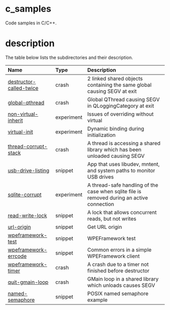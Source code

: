 # c_samples

Code samples in C/C++.

# description

The table below lists the subdirectories and their description.

| Name | Type | Description |
| :-------- | :-------- | :-------- |
| [destructor-called-twice](destructor-called-twice) | crash | 2 linked shared objects containing the same global causing SEGV at exit |
| [global-qthread](global-qthread) | crash | Global QThread causing SEGV in QLoggingCategory at exit |
| [non-virtual-inherit](non-virtual-inherit) | experiment | Issues of overriding without virtual |
| [virtual-init](virtual-init) | experiment | Dynamic binding during initialization |
| [thread-corrupt-stack](thread-corrupt-stack) | crash | A thread is accessing a shared library which has been unloaded causing SEGV |
| [usb-drive-listing](usb-drive-listing) | snippet | App that uses libudev, mntent, and system paths to monitor USB drives |
| [sqlite-corrupt](sqlite-corrupt) | experiment | A thread-safe handling of the case when sqlite file is removed during an active connection |
| [read-write-lock](read-write-lock) | snippet | A lock that allows concurrent reads, but not writes |
| [url-origin](url-origin) | snippet | Get URL origin |
| [wpeframework-test](wpeframework-test) | snippet | WPEFramework test |
| [wpeframework-errcode](wpeframework-errcode) | snippet | Common errors in a simple WPEFramework client |
| [wpeframework-timer](wpeframework-timer) | crash | A crash due to a timer not finished before destructor |
| [quit-gmain-loop](quit-gmain-loop) | crash | GMain loop in a shared library which unloads causes SEGV |
| [named-semaphore](named-semaphore) | snippet | POSIX named semaphore example |

